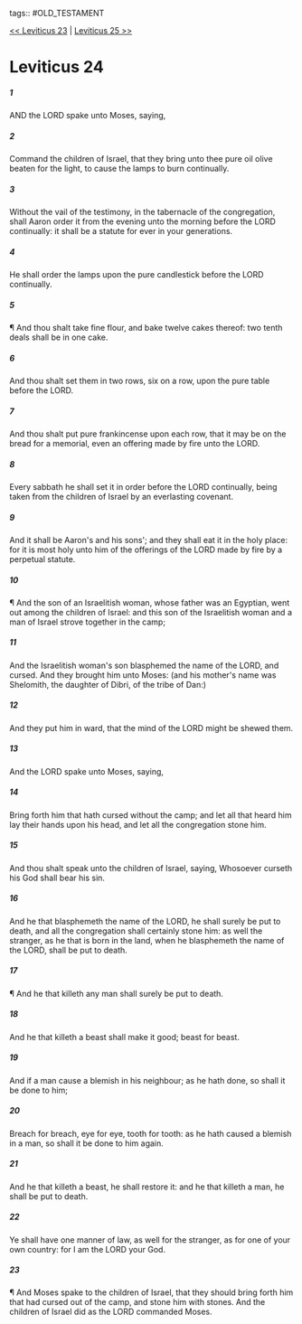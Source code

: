 tags:: #OLD_TESTAMENT

[<< Leviticus 23](OLD_TESTAMENT/03_Leviticus/Leviticus_23.md) | [Leviticus 25 >>](OLD_TESTAMENT/03_Leviticus/Leviticus_25.md)

# Leviticus 24

##### 1

AND the LORD spake unto Moses, saying,

##### 2

Command the children of Israel, that they bring unto thee pure oil olive beaten for the light, to cause the lamps to burn continually.

##### 3

Without the vail of the testimony, in the tabernacle of the congregation, shall Aaron order it from the evening unto the morning before the LORD continually: it shall be a statute for ever in your generations.

##### 4

He shall order the lamps upon the pure candlestick before the LORD continually.

##### 5

¶ And thou shalt take fine flour, and bake twelve cakes thereof: two tenth deals shall be in one cake.

##### 6

And thou shalt set them in two rows, six on a row, upon the pure table before the LORD.

##### 7

And thou shalt put pure frankincense upon each row, that it may be on the bread for a memorial, even an offering made by fire unto the LORD.

##### 8

Every sabbath he shall set it in order before the LORD continually, being taken from the children of Israel by an everlasting covenant.

##### 9

And it shall be Aaron's and his sons'; and they shall eat it in the holy place: for it is most holy unto him of the offerings of the LORD made by fire by a perpetual statute.

##### 10

¶ And the son of an Israelitish woman, whose father was an Egyptian, went out among the children of Israel: and this son of the Israelitish woman and a man of Israel strove together in the camp;

##### 11

And the Israelitish woman's son blasphemed the name of the LORD, and cursed. And they brought him unto Moses: (and his mother's name was Shelomith, the daughter of Dibri, of the tribe of Dan:)

##### 12

And they put him in ward, that the mind of the LORD might be shewed them.

##### 13

And the LORD spake unto Moses, saying,

##### 14

Bring forth him that hath cursed without the camp; and let all that heard him lay their hands upon his head, and let all the congregation stone him.

##### 15

And thou shalt speak unto the children of Israel, saying, Whosoever curseth his God shall bear his sin.

##### 16

And he that blasphemeth the name of the LORD, he shall surely be put to death, and all the congregation shall certainly stone him: as well the stranger, as he that is born in the land, when he blasphemeth the name of the LORD, shall be put to death.

##### 17

¶ And he that killeth any man shall surely be put to death.

##### 18

And he that killeth a beast shall make it good; beast for beast.

##### 19

And if a man cause a blemish in his neighbour; as he hath done, so shall it be done to him;

##### 20

Breach for breach, eye for eye, tooth for tooth: as he hath caused a blemish in a man, so shall it be done to him again.

##### 21

And he that killeth a beast, he shall restore it: and he that killeth a man, he shall be put to death.

##### 22

Ye shall have one manner of law, as well for the stranger, as for one of your own country: for I am the LORD your God.

##### 23

¶ And Moses spake to the children of Israel, that they should bring forth him that had cursed out of the camp, and stone him with stones. And the children of Israel did as the LORD commanded Moses.
